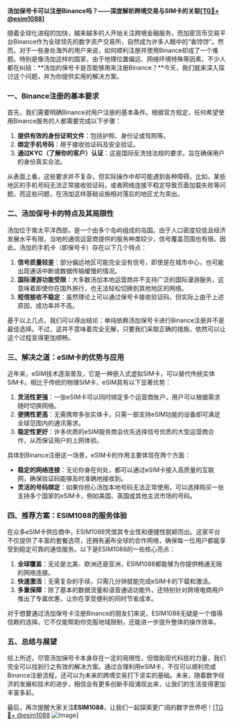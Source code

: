 **汤加保号卡可以注册Binance吗？——深度解析跨境交易与SIM卡的关联[[TG💪+ @esim1088](https://t.me/s/esim1088)]**

随着全球化进程的加快，越来越多的人开始关注跨境金融服务，而加密货币交易平台Binance作为全球领先的数字资产交易所，自然成为许多人眼中的“香饽饽”。然而，对于一些身处海外的用户来说，如何顺利注册并使用Binance却成了一个难题。特别是像汤加这样的国家，由于地理位置偏远、网络环境特殊等因素，不少人都在纠结：**汤加的保号卡是否能够用来注册Binance？**今天，我们就来深入探讨这个问题，并为你提供实用的解决方案。

### 一、Binance注册的基本要求

首先，我们需要明确Binance对用户注册的基本条件。根据官方规定，任何希望使用Binance服务的人都需要完成以下步骤：

1. **提供有效的身份证明文件**：包括护照、身份证或驾照等。
2. **绑定手机号码**：用于接收验证码及安全验证。
3. **通过KYC（了解你的客户）认证**：这是国际反洗钱法规的要求，旨在确保用户的身份真实合法。

从表面上看，这些要求并不复杂，但实际操作中却可能遇到各种障碍。比如，某些地区的手机号码无法正常接收验证码，或者网络连接不稳定导致页面加载失败等问题。而这些问题，在汤加这样基础设施相对落后的地区尤为突出。

### 二、汤加保号卡的特点及其局限性

汤加位于南太平洋西部，是一个由多个岛屿组成的岛国。由于人口密度较低且经济发展水平有限，当地的通信运营商提供的服务种类较少，信号覆盖范围也有限。因此，汤加的手机卡（即保号卡）存在以下几个特点：

1. **信号质量较差**：部分偏远地区可能完全没有信号，即使是在城市中心，也可能出现通话中断或数据传输缓慢的情况。
2. **国际漫游功能受限**：大多数汤加本地运营商并不支持广泛的国际漫游服务，这意味着即使你在国外旅行，也无法轻松切换到其他地区的网络。
3. **短信接收不稳定**：虽然理论上可以通过保号卡接收验证码，但实际上由于上述原因，成功率并不高。

基于以上几点，我们可以得出结论：单纯依赖汤加保号卡进行Binance注册并不是最佳选择。不过，这并不意味着完全无解，只要我们采取正确的措施，依然可以让这个过程变得更加顺畅。

### 三、解决之道：eSIM卡的优势与应用

近年来，eSIM技术逐渐普及，它是一种嵌入式虚拟SIM卡，可以替代传统实体SIM卡。相比于传统的物理SIM卡，eSIM具有以下显著优势：

1. **灵活性更强**：一张eSIM卡可以同时绑定多个运营商账户，用户可以根据需求随时切换网络。
2. **便携性更高**：无需携带多张实体卡，只需一部支持eSIM功能的设备即可满足全球范围内的通讯需求。
3. **稳定性更好**：许多优质的eSIM服务商会优先选择信号优质的大型运营商合作，从而保证用户的上网体验。

具体到Binance注册这一场景，eSIM卡的作用主要体现在两个方面：

- **稳定的网络连接**：无论你身在何处，都可以通过eSIM卡接入高质量的互联网，确保验证码能够及时准确地接收到。
- **灵活的号码绑定**：如果你担心汤加本地号码无法正常使用，可以选择购买一张支持多个国家的eSIM卡，例如美国、英国或其他主流市场的号码。

### 四、推荐方案：ESIM1088的服务体验

在众多eSIM卡供应商中，ESIM1088凭借其专业性和便捷性脱颖而出。这家平台不仅提供了丰富的套餐选项，还拥有遍布全球的合作网络，确保每一位用户都能享受到稳定可靠的通信服务。以下是ESIM1088的一些核心亮点：

1. **全球覆盖**：无论是北美、欧洲还是亚洲，ESIM1088都能够为你提供畅通无阻的网络连接。
2. **快速激活**：无需复杂的手续，只需几分钟就能完成eSIM卡的下载和激活。
3. **多重保障**：除了基本的数据流量和语音通话功能外，还特别针对跨境电商用户推出了专属优惠，让你在享受便利的同时节省成本。

对于想要通过汤加保号卡注册Binance的朋友们来说，ESIM1088无疑是一个值得信赖的选择。它不仅能帮助你克服地域限制，还能进一步提升整体的操作效率。

### 五、总结与展望

综上所述，尽管汤加保号卡本身存在一定的局限性，但借助现代科技的力量，我们完全可以找到行之有效的解决方案。通过合理利用eSIM卡，不仅可以顺利完成Binance注册流程，还可以为未来的跨境交易打下坚实的基础。未来，随着数字经济的发展和技术的进步，相信会有更多创新手段涌现出来，让我们的生活变得更加丰富多彩。

最后，再次提醒大家关注**ESIM1088**，让我们一起探索更广阔的数字世界吧！[[TG💪+ @esim1088](https://t.me/s/esim1088) ![Image](https://i.postimg.cc/4NQfJmqS/Snipaste-2025-05-13-00-14-12.png)]